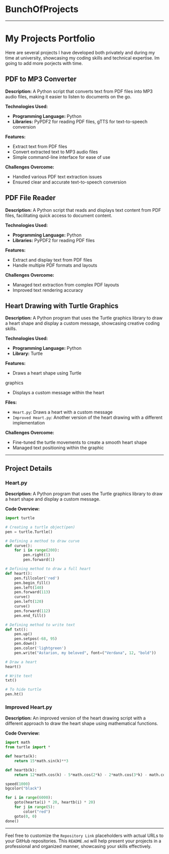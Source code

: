 # BunchOfProjects

---

# My Projects Portfolio

Here are several projects I have developed both privately and during my time at university, showcasing my coding skills and technical expertise. Im going to add more porjects with time.

## PDF to MP3 Converter

**Description:**
A Python script that converts text from PDF files into MP3 audio files, making it easier to listen to documents on the go.

**Technologies Used:**
- **Programming Language:** Python
- **Libraries:** PyPDF2 for reading PDF files, gTTS for text-to-speech conversion

**Features:**
- Extract text from PDF files
- Convert extracted text to MP3 audio files
- Simple command-line interface for ease of use

**Challenges Overcome:**
- Handled various PDF text extraction issues
- Ensured clear and accurate text-to-speech conversion

## PDF File Reader

**Description:**
A Python script that reads and displays text content from PDF files, facilitating quick access to document content.

**Technologies Used:**
- **Programming Language:** Python
- **Libraries:** PyPDF2 for reading PDF files

**Features:**
- Extract and display text from PDF files
- Handle multiple PDF formats and layouts

**Challenges Overcome:**
- Managed text extraction from complex PDF layouts
- Improved text rendering accuracy

## Heart Drawing with Turtle Graphics

**Description:**
A Python program that uses the Turtle graphics library to draw a heart shape and display a custom message, showcasing creative coding skills.

**Technologies Used:**
- **Programming Language:** Python
- **Library:** Turtle

**Features:**
- Draws a heart shape using Turtle

graphics
- Displays a custom message within the heart

**Files:**
- `Heart.py`: Draws a heart with a custom message
- `Improved Heart.py`: Another version of the heart drawing with a different implementation

**Challenges Overcome:**
- Fine-tuned the turtle movements to create a smooth heart shape
- Managed text positioning within the graphic

---

## Project Details

### Heart.py

**Description:**
A Python program that uses the Turtle graphics library to draw a heart shape and display a custom message.

**Code Overview:**
```python
import turtle

# Creating a turtle object(pen) 
pen = turtle.Turtle() 

# Defining a method to draw curve 
def curve(): 
    for i in range(200): 
        pen.right(1) 
        pen.forward(1) 

# Defining method to draw a full heart 
def heart(): 
    pen.fillcolor('red') 
    pen.begin_fill() 
    pen.left(140) 
    pen.forward(113) 
    curve() 
    pen.left(120) 
    curve() 
    pen.forward(112) 
    pen.end_fill() 

# Defining method to write text 
def txt(): 
    pen.up() 
    pen.setpos(-68, 95) 
    pen.down() 
    pen.color('lightgreen') 
    pen.write("Astarion, my beloved", font=("Verdana", 12, "bold")) 

# Draw a heart 
heart() 

# Write text 
txt() 

# To hide turtle 
pen.ht()
```

### Improved Heart.py

**Description:**
An improved version of the heart drawing script with a different approach to draw the heart shape using mathematical functions.

**Code Overview:**
```python
import math
from turtle import *

def hearta(k):
    return 15*math.sin(k)**3

def heartb(k):
    return 12*math.cos(k) - 5*math.cos(2*k) - 2*math.cos(3*k) - math.cos(4*k)

speed(1000)
bgcolor("black")

for i in range(6000):
    goto(hearta(i) * 20, heartb(i) * 20)
    for j in range(5):
        color("red")
    goto(0, 0)
done()
```

---

Feel free to customize the `Repository Link` placeholders with actual URLs to your GitHub repositories. This `README.md` will help present your projects in a professional and organized manner, showcasing your skills effectively.
